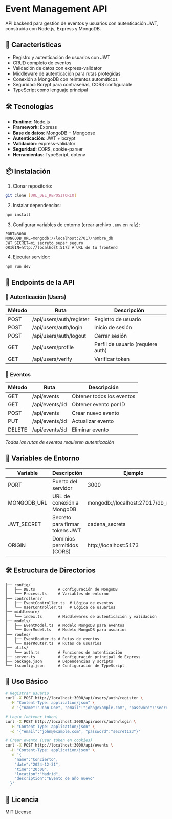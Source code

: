 # Event Management API

API backend para gestión de eventos y usuarios con autenticación JWT, construida con Node.js, Express y MongoDB.

## 🚀 Características

- Registro y autenticación de usuarios con JWT
- CRUD completo de eventos
- Validación de datos con express-validator
- Middleware de autenticación para rutas protegidas
- Conexión a MongoDB con reintentos automáticos
- Seguridad: Bcrypt para contraseñas, CORS configurable
- TypeScript como lenguaje principal

## 🛠 Tecnologías

- **Runtime**: Node.js
- **Framework**: Express
- **Base de datos**: MongoDB + Mongoose
- **Autenticación**: JWT + bcrypt
- **Validación**: express-validator
- **Seguridad**: CORS, cookie-parser
- **Herramientas**: TypeScript, dotenv

## 📦 Instalación

1. Clonar repositorio:

```bash
git clone [URL_DEL_REPOSITORIO]
```

2. Instalar dependencias:

```bash
npm install
```

3. Configurar variables de entorno (crear archivo `.env` en raíz):

```env
PORT=3000
MONGODB_URL=mongodb://localhost:27017/nombre_db
JWT_SECRET=mi_secreto_super_seguro
ORIGIN=http://localhost:5173 # URL de tu frontend
```

4. Ejecutar servidor:

```bash
npm run dev
```

## 📄 Endpoints de la API

### 🔑 Autenticación (Users)

| Método | Ruta                     | Descripción                       |
| ------ | ------------------------ | --------------------------------- |
| POST   | /api/users/auth/register | Registro de usuario               |
| POST   | /api/users/auth/login    | Inicio de sesión                  |
| POST   | /api/users/auth/logout   | Cerrar sesión                     |
| GET    | /api/users/profile       | Perfil de usuario (requiere auth) |
| GET    | /api/users/verify        | Verificar token                   |

### 📅 Eventos

| Método | Ruta            | Descripción               |
| ------ | --------------- | ------------------------- |
| GET    | /api/events     | Obtener todos los eventos |
| GET    | /api/events/:id | Obtener evento por ID     |
| POST   | /api/events     | Crear nuevo evento        |
| PUT    | /api/events/:id | Actualizar evento         |
| DELETE | /api/events/:id | Eliminar evento           |

_Todas las rutas de eventos requieren autenticación_

## 🔧 Variables de Entorno

| Variable    | Descripción                    | Ejemplo                           |
| ----------- | ------------------------------ | --------------------------------- |
| PORT        | Puerto del servidor            | 3000                              |
| MONGODB_URL | URL de conexión a MongoDB      | mongodb://localhost:27017/db_name |
| JWT_SECRET  | Secreto para firmar tokens JWT | cadena_secreta                    |
| ORIGIN      | Dominios permitidos (CORS)     | http://localhost:5173             |

## 🛠 Estructura de Directorios

```
├── config/
│   ├── DB.ts          # Configuración de MongoDB
│   └── Process.ts     # Variables de entorno
├── controllers/
│   ├── EventController.ts  # Lógica de eventos
│   └── UserController.ts   # Lógica de usuarios
├── middleware/
│   └── index.ts       # Middlewares de autenticación y validación
├── models/
│   ├── EventModel.ts  # Modelo MongoDB para eventos
│   └── UserModel.ts   # Modelo MongoDB para usuarios
├── routes/
│   ├── EventRouter.ts # Rutas de eventos
│   └── UserRouter.ts  # Rutas de usuarios
├── utils/
│   └── auth.ts        # Funciones de autenticación
├── server.ts          # Configuración principal de Express
├── package.json       # Dependencias y scripts
└── tsconfig.json      # Configuración de TypeScript
```

## 📌 Uso Básico

```bash
# Registrar usuario
curl -X POST http://localhost:3000/api/users/auth/register \
  -H "Content-Type: application/json" \
  -d '{"name":"John Doe", "email":"john@example.com", "password":"secret123"}'

# Login (obtener token)
curl -X POST http://localhost:3000/api/users/auth/login \
  -H "Content-Type: application/json" \
  -d '{"email":"john@example.com", "password":"secret123"}'

# Crear evento (usar token en cookies)
curl -X POST http://localhost:3000/api/events \
  -H "Content-Type: application/json" \
  -d '{
    "name":"Concierto",
    "date":"2024-12-31",
    "time":"20:00",
    "location":"Madrid",
    "description":"Evento de año nuevo"
  }'
```

## 📄 Licencia

MIT License

```

```
